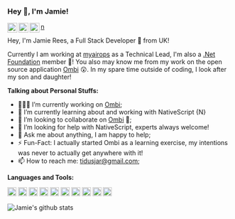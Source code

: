 ### Hey 👋, I'm Jamie!

<a href="https://twitter.com/tidusjar">
  <img align="left" alt="Jamie Rees | Twitter" width="22px" src="https://cdn.jsdelivr.net/npm/simple-icons@v3/icons/twitter.svg" />
</a>
<a href="https://www.linkedin.com/in/jamiearees/">
  <img align="left" alt="Jamie's LinkdedIn" width="22px" src="https://cdn.jsdelivr.net/npm/simple-icons@v3/icons/linkedin.svg" />n
</a>
<a href="https://www.reddit.com/user/tidusjar/">
  <img align="left" alt="Jamie's Reddit" width="22px" src="https://cdn.jsdelivr.net/npm/simple-icons@v3/icons/reddit.svg" />
</a>


<br />


Hey, I'm Jamie Rees, a Full Stack Developer 🚀 from UK!
<br>

Currently I am working at [myairops](https://myairops.com/) as a Technical Lead, I'm also a [.Net Foundation](https://dotnetfoundation.org/) member 🎉! You also may know me from my work on the open source application [Ombi](https://ombi.io) 😲. In my spare time outside of coding, I look after my son and daughter!


**Talking about Personal Stuffs:**

- 👨🏽‍💻 I’m currently working on [Ombi](https://github.com/tidusjar/ombi);
- 🌱 I’m currently learning about and working with NativeScript {N}
- 👯 I’m looking to collaborate on [Ombi](https://github.com/tidusjar/ombi) 🤝;
- 🤔 I’m looking for help with NativeScript, experts always welcome!
- 💬 Ask me about anything, I am happy to help;
- ⚡️ Fun-Fact: I actually started Ombi as a learning exercise, my intentions was never to actually get anywhere with it! 
- 📫 How to reach me: tidusjar@gmail.com;

**Languages and Tools:**  

<code><img height="20" src="https://cdn.jsdelivr.net/npm/simple-icons@v3/icons/dot-net.svg" /></code>
<code><img height="20" src="https://cdn.jsdelivr.net/npm/simple-icons@v3/icons/csharp.svg" /></code>
<code><img height="20" style="fill:green;" src="https://cdn.jsdelivr.net/npm/simple-icons@v3/icons/typescript.svg" /></code>
<code><img height="20" src="https://cdn.jsdelivr.net/npm/simple-icons@v3/icons/angular.svg" /></code>
<code><img height="20" src="https://cdn.jsdelivr.net/npm/simple-icons@v3/icons/nativescript.svg" /></code>
<code><img height="20" src="https://cdn.jsdelivr.net/npm/simple-icons@v3/icons/microsoftazure.svg" /></code>
<code><img height="20" src="https://cdn.jsdelivr.net/npm/simple-icons@v3/icons/azurefunctions.svg" /></code>
<code><img height="20" src="https://cdn.jsdelivr.net/npm/simple-icons@v3/icons/sqlite.svg" /></code>
<code><img height="20" src="https://cdn.jsdelivr.net/npm/simple-icons@v3/icons/mysql.svg" /></code>
<code><img height="20" src="https://cdn.jsdelivr.net/npm/simple-icons@v3/icons/microsoftsqlserver.svg" /></code>



![Jamie's github stats](https://github-readme-stats.vercel.app/api?username=tidusjar&hide=[%22contribs%22]&show_icons=true&hide_border=true)
